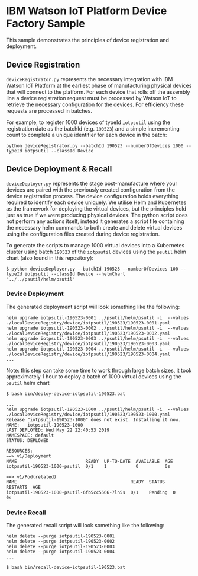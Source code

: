 # IBM Watson IoT Platform Device Factory Sample

This sample demonstrates the principles of device registration and deployment.

## Device Registration

`deviceRegistrator.py` represents the necessary integration with IBM Watson IoT Platform at the earliest phase of manufacturing physical devices that will connect to the platform.  For each device that rolls off the assembly line a device registration request must be processed by Watson IoT to retrieve the necessary configuration for the devices.  For efficiency these requests are processed in batches.

For example, to register 1000 devices of typeId `iotpsutil` using the registration date as the batchId (e.g. `190523`) and a simple incrementing count to complete a unique identifier for each device in the batch:

```
python deviceRegistrator.py --batchId 190523 --numberOfDevices 1000 --typeId iotpsutil --classId Device
```


## Device Deployment & Recall

`deviceDeployer.py` represents the stage post-manufacture where your devices are paired with the previously created configuration from the device registration process.  The device configuration holds everything required to identify each device uniquely.  We utilise Helm and Kubernetes as the framework for deploying the virtual devices, but the principles hold just as true if we were producing physical devices.  The python script does not perform any actions itself, instead it generates a script file containing the necessary helm commands to both create and delete virtual devices using the configuration files created during device registration.  

To generate the scripts to manage 1000 virtual devices into a Kubernetes cluster using batch `190523` of the `iotpsutil` devices using the `psutil` helm chart (also found in this repository):

```
$ python deviceDeployer.py --batchId 190523 --numberOfDevices 100 --typeId iotpsutil --classId Device --helmChart "../../psutil/helm/psutil" 
```

### Device Deployment

The generated deployment script will look something like the following:

```
helm upgrade iotpsutil-190523-0001 ../psutil/helm/psutil -i  --values ./localDeviceRegistry/device/iotpsutil/190523/190523-0001.yaml
helm upgrade iotpsutil-190523-0002 ../psutil/helm/psutil -i  --values ./localDeviceRegistry/device/iotpsutil/190523/190523-0002.yaml
helm upgrade iotpsutil-190523-0003 ../psutil/helm/psutil -i  --values ./localDeviceRegistry/device/iotpsutil/190523/190523-0003.yaml
helm upgrade iotpsutil-190523-0004 ../psutil/helm/psutil -i  --values ./localDeviceRegistry/device/iotpsutil/190523/190523-0004.yaml
...
```

Note: this step can take some time to work through large batch sizes, it took approximately 1 hour to deploy a batch of 1000 virtual devices using the `psutil` helm chart

```
$ bash bin/deploy-device-iotpsutil-190523.bat

...
helm upgrade iotpsutil-190523-1000 ../psutil/helm/psutil -i  --values ./localDeviceRegistry/device/iotpsutil/190523/190523-1000.yaml
Release "iotpsutil-190523-1000" does not exist. Installing it now.
NAME:   iotpsutil-190523-1000
LAST DEPLOYED: Wed May 22 22:40:53 2019
NAMESPACE: default
STATUS: DEPLOYED

RESOURCES:
==> v1/Deployment
NAME                          READY  UP-TO-DATE  AVAILABLE  AGE
iotpsutil-190523-1000-psutil  0/1    1           0          0s

==> v1/Pod(related)
NAME                                           READY  STATUS   RESTARTS  AGE
iotpsutil-190523-1000-psutil-6fb5cc5566-7ln5s  0/1    Pending  0         0s

```



### Device Recall

The generated recall script will look something like the following:

```
helm delete --purge iotpsutil-190523-0001
helm delete --purge iotpsutil-190523-0002
helm delete --purge iotpsutil-190523-0003
helm delete --purge iotpsutil-190523-0004
...
```

```
$ bash bin/recall-device-iotpsutil-190523.bat
```